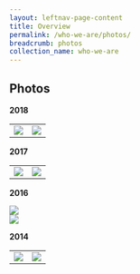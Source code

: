 ```yaml
---
layout: leftnav-page-content
title: Overview
permalink: /who-we-are/photos/
breadcrumb: photos
collection_name: who-we-are
---
```


Photos
---
**2018**
<table>
<tr>
<td><img src="/images/sample/MACAD2018-03.jpg"></td>
<td><img src="/images/sample/P2M-Mediator-Appointment-Ceremony-P2-331.jpg"></td>
</tr>

</table>


**2017**
<table>
<tr>
<td><img src="/images/sample/MACAD2018-03.jpg"></td>
<td><img src="/images/sample/P2M-Mediator-Appointment-Ceremony-P2-331.jpg"></td>
</tr>

</table>

**2016**

<div class="row">
<div class="col is-6">
<img src="/images/sample/MACAD2018-03.jpg">  
</div>
<div class="col is-6">
<img src="/images/sample/P2M-Mediator-Appointment-Ceremony-P2-331.jpg">  
</div>  
</div>


**2014**
<table>
<tr>
<td><a href="http://www.google.com"><img src="/images/sample/MACAD2018-03.jpg"></a></td>
<td><a href="http://www.google.com"><img src="/images/sample/MACAD2018-03.jpg"></a></td>
</tr>
</table>


